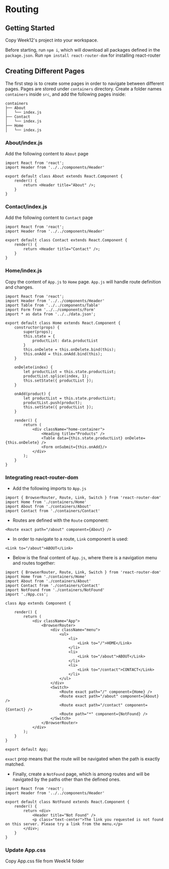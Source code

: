 # Routing


## Getting Started

Copy Week12's project into your workspace. 

Before starting, run `npm i`, which will download all packages defined in the `package.json`.
Run `npm install react-router-dom` for installing react-router


## Creating Different Pages

The first step is to create some pages in order to navigate between different pages.
Pages are stored under `containers` directory. Create a folder names `containers` inside `src`, and add the following pages inside:

```
containers
├── About
│   └── index.js
├── Contact
│   └── index.js
├── Home
│   └── index.js
```

### About/index.js

Add the following content to `About` page

```
import React from 'react';
import Header from '../../components/Header'

export default class About extends React.Component {
    render() {
		return <Header title="About" />;
	}
}
```

### Contact/index.js

Add the following content to `Contact` page

```
import React from 'react';
import Header from '../../components/Header'

export default class Contact extends React.Component {
    render() {
		return <Header title="Contact" />;
	}
}
```

### Home/index.js

Copy the content of `App.js` to `Home` page. `App.js` will handle route definition and changes.

```
import React from 'react';
import Header from '../../components/Header'
import Table from '../../components/Table'
import Form from '../../components/Form'
import * as data from '../../data.json';

export default class Home extends React.Component {
	constructor(props) {
		super(props);
		this.state = {
			productList: data.productList
		}
		this.onDelete = this.onDelete.bind(this);
		this.onAdd = this.onAdd.bind(this);
	}

	onDelete(index) {
		let productList = this.state.productList;
		productList.splice(index, 1);
		this.setState({ productList });
	}

	onAdd(product) {
		let productList = this.state.productList;
		productList.push(product);
		this.setState({ productList });
	}

	render() {
		return (
			<div className="home-container">
				<Heading title="Products" />
				<Table data={this.state.productList} onDelete={this.onDelete} />
				<Form onSubmit={this.onAdd}/>
			</div>
		);
	}
}
```
### Integrating react-router-dom

* Add the following imports to `App.js`

```
import { BrowserRouter, Route, Link, Switch } from 'react-router-dom'
import Home from './containers/Home'
import About from './containers/About'
import Contact from './containers/Contact'
```

* Routes are defined with the `Route` component:

`<Route exact path="/about" component={About} />`

* In order to navigate to a route, `Link` component is used: 

`<Link to="/about">ABOUT</Link>`

* Below is the final content of `App.js`, where there is a navigation menu and routes together:

```
import { BrowserRouter, Route, Link, Switch } from 'react-router-dom'
import Home from './containers/Home'
import About from './containers/About'
import Contact from './containers/Contact'
import NotFound from './containers/NotFound'
import './App.css';

class App extends Component {

	render() {
		return (
			<div className="App">
				<BrowserRouter>
					<div className="menu">
						<ul>
							<li>
								<Link to="/">HOME</Link>
							</li>
							<li>
								<Link to="/about">ABOUT</Link>
							</li>
							<li>
								<Link to="/contact">CONTACT</Link>
							</li>
						</ul>
					</div>
					<Switch>
						<Route exact path="/" component={Home} />
						<Route exact path="/about" component={About} />
						<Route exact path="/contact" component={Contact} />
						<Route path="*" component={NotFound} />
					</Switch>
				</BrowserRouter>
			</div>
		);
	}
}

export default App;
```

`exact` prop means that the route will be navigated when the path is exactly matched.

* Finally, create a `NotFound` page, which is among routes and will be navigated by the paths other than the defined ones.

```
import React from 'react';
import Header from '../../components/Header'

export default class NotFound extends React.Component {
    render() {
        return <div>
            <Header title="Not Found" />
            <p class="text-center">The link you requested is not found on this server. Please try a link from the menu.</p>
        </div>;
    }
}
```
### Update App.css 

Copy App.css file from Week14 folder
